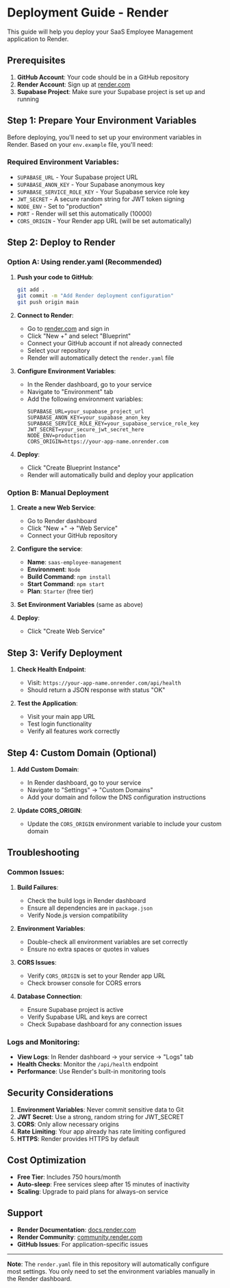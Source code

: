 # Deployment Guide - Render

This guide will help you deploy your SaaS Employee Management application to Render.

## Prerequisites

1. **GitHub Account**: Your code should be in a GitHub repository
2. **Render Account**: Sign up at [render.com](https://render.com)
3. **Supabase Project**: Make sure your Supabase project is set up and running

## Step 1: Prepare Your Environment Variables

Before deploying, you'll need to set up your environment variables in Render. Based on your `env.example` file, you'll need:

### Required Environment Variables:
- `SUPABASE_URL` - Your Supabase project URL
- `SUPABASE_ANON_KEY` - Your Supabase anonymous key
- `SUPABASE_SERVICE_ROLE_KEY` - Your Supabase service role key
- `JWT_SECRET` - A secure random string for JWT token signing
- `NODE_ENV` - Set to "production"
- `PORT` - Render will set this automatically (10000)
- `CORS_ORIGIN` - Your Render app URL (will be set automatically)

## Step 2: Deploy to Render

### Option A: Using render.yaml (Recommended)

1. **Push your code to GitHub**:
   ```bash
   git add .
   git commit -m "Add Render deployment configuration"
   git push origin main
   ```

2. **Connect to Render**:
   - Go to [render.com](https://render.com) and sign in
   - Click "New +" and select "Blueprint"
   - Connect your GitHub account if not already connected
   - Select your repository
   - Render will automatically detect the `render.yaml` file

3. **Configure Environment Variables**:
   - In the Render dashboard, go to your service
   - Navigate to "Environment" tab
   - Add the following environment variables:
     ```
     SUPABASE_URL=your_supabase_project_url
     SUPABASE_ANON_KEY=your_supabase_anon_key
     SUPABASE_SERVICE_ROLE_KEY=your_supabase_service_role_key
     JWT_SECRET=your_secure_jwt_secret_here
     NODE_ENV=production
     CORS_ORIGIN=https://your-app-name.onrender.com
     ```

4. **Deploy**:
   - Click "Create Blueprint Instance"
   - Render will automatically build and deploy your application

### Option B: Manual Deployment

1. **Create a new Web Service**:
   - Go to Render dashboard
   - Click "New +" → "Web Service"
   - Connect your GitHub repository

2. **Configure the service**:
   - **Name**: `saas-employee-management`
   - **Environment**: `Node`
   - **Build Command**: `npm install`
   - **Start Command**: `npm start`
   - **Plan**: `Starter` (free tier)

3. **Set Environment Variables** (same as above)

4. **Deploy**:
   - Click "Create Web Service"

## Step 3: Verify Deployment

1. **Check Health Endpoint**:
   - Visit: `https://your-app-name.onrender.com/api/health`
   - Should return a JSON response with status "OK"

2. **Test the Application**:
   - Visit your main app URL
   - Test login functionality
   - Verify all features work correctly

## Step 4: Custom Domain (Optional)

1. **Add Custom Domain**:
   - In Render dashboard, go to your service
   - Navigate to "Settings" → "Custom Domains"
   - Add your domain and follow the DNS configuration instructions

2. **Update CORS_ORIGIN**:
   - Update the `CORS_ORIGIN` environment variable to include your custom domain

## Troubleshooting

### Common Issues:

1. **Build Failures**:
   - Check the build logs in Render dashboard
   - Ensure all dependencies are in `package.json`
   - Verify Node.js version compatibility

2. **Environment Variables**:
   - Double-check all environment variables are set correctly
   - Ensure no extra spaces or quotes in values

3. **CORS Issues**:
   - Verify `CORS_ORIGIN` is set to your Render app URL
   - Check browser console for CORS errors

4. **Database Connection**:
   - Ensure Supabase project is active
   - Verify Supabase URL and keys are correct
   - Check Supabase dashboard for any connection issues

### Logs and Monitoring:

- **View Logs**: In Render dashboard → your service → "Logs" tab
- **Health Checks**: Monitor the `/api/health` endpoint
- **Performance**: Use Render's built-in monitoring tools

## Security Considerations

1. **Environment Variables**: Never commit sensitive data to Git
2. **JWT Secret**: Use a strong, random string for JWT_SECRET
3. **CORS**: Only allow necessary origins
4. **Rate Limiting**: Your app already has rate limiting configured
5. **HTTPS**: Render provides HTTPS by default

## Cost Optimization

- **Free Tier**: Includes 750 hours/month
- **Auto-sleep**: Free services sleep after 15 minutes of inactivity
- **Scaling**: Upgrade to paid plans for always-on service

## Support

- **Render Documentation**: [docs.render.com](https://docs.render.com)
- **Render Community**: [community.render.com](https://community.render.com)
- **GitHub Issues**: For application-specific issues

---

**Note**: The `render.yaml` file in this repository will automatically configure most settings. You only need to set the environment variables manually in the Render dashboard. 